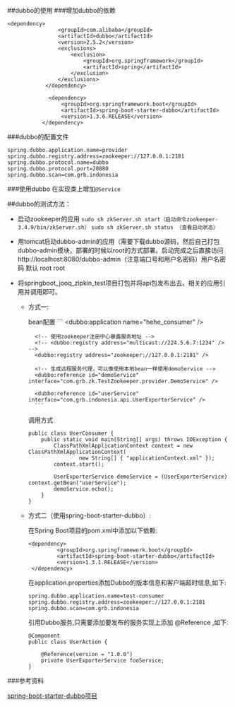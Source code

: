 ##dubbo的使用
###增加dubbo的依赖
```
<dependency>
                <groupId>com.alibaba</groupId>
                <artifactId>dubbo</artifactId>
                <version>2.5.2</version>
                <exclusions>
                    <exclusion>
                        <groupId>org.springframework</groupId>
                        <artifactId>spring</artifactId>
                    </exclusion>
                </exclusions>
            </dependency>
            
             <dependency>
                 <groupId>org.springframework.boot</groupId>
                 <artifactId>spring-boot-starter-dubbo</artifactId>
                 <version>1.3.6.RELEASE</version>
           </dependency>
```
###dubbo的配置文件
```
spring.dubbo.application.name=provider
spring.dubbo.registry.address=zookeeper://127.0.0.1:2181
spring.dubbo.protocol.name=dubbo
spring.dubbo.protocol.port=20880
spring.dubbo.scan=com.grb.indonesia
```
###使用dubbo
在实现类上增加`@Service`

##dubbo的测试方法：

- 启动zookeeper的应用
    `sudo sh zkServer.sh start（启动命令zookeeper-3.4.9/bin/zkServer.sh）`
    `sudo sh zkServer.sh status （查看启动状态）`
- 用tomcat启动dubbo-admin的应用（需要下载dubbo源码，然后自己打包dubbo-admin模块，部署的时候以root的方式部署。启动完成之后直接访问 http://localhost:8080/dubbo-admin（注意端口号和用户名密码）用户名密码 默认 root root
- 将springboot_jooq_zipkin_test项目打包并将api包发布出去。相关的应用引用并调用即可。

    - 方式一:
    
        bean配置
            ```
            <!-- 消费方应用名，用于计算依赖关系，不是匹配条件，不要与提供方一样 -->
            <dubbo:application name="hehe_consumer" />

            <!-- 使用zookeeper注册中心暴露服务地址 -->
            <!-- <dubbo:registry address="multicast://224.5.6.7:1234" /> -->
            <dubbo:registry address="zookeeper://127.0.0.1:2181" />

            <!-- 生成远程服务代理，可以像使用本地bean一样使用demoService -->
            <dubbo:reference id="demoService" interface="com.grb.zk.TestZookeeper.provider.DemoService" />
            
            <dubbo:reference id="userService" interface="com.grb.indonesia.api.UserExporterService" />
            ```

        调用方式

        ```
        public class UserConsumer {
            public static void main(String[] args) throws IOException {
                ClassPathXmlApplicationContext context = new ClassPathXmlApplicationContext(  
                        new String[] { "applicationContext.xml" });  
                context.start();  
          
                UserExporterService demoService = (UserExporterService) context.getBean("userService");
                demoService.echo();
            }
        }
        ```
    - 方式二（使用spring-boot-starter-dubbo）:
    
        在Spring Boot项目的pom.xml中添加以下依赖:

        ```
        <dependency>
                 <groupId>org.springframework.boot</groupId>
                 <artifactId>spring-boot-starter-dubbo</artifactId>
                 <version>1.3.1.RELEASE</version>
         </dependency>
        ```

        在application.properties添加Dubbo的版本信息和客户端超时信息,如下:

        ```
        spring.dubbo.application.name=test-consumer
        spring.dubbo.registry.address=zookeeper://127.0.0.1:2181
        spring.dubbo.scan=com.grb.indonesia
        ```

        引用Dubbo服务,只需要添加要发布的服务实现上添加 @Reference ,如下:

        ```
        @Component
        public class UserAction {

            @Reference(version = "1.0.0")
            private UserExporterService fooService;
        }
        ```


###参考资料

[spring-boot-starter-dubbo项目](https://github.com/linking12/spring-boot-starter-dubbo) 










